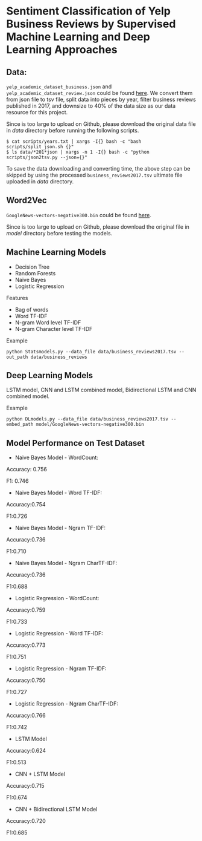 # Sentiment Classification of Yelp Business Reviews by Supervised Machine Learning and Deep Learning Approaches


## Data:
`yelp_academic_dataset_business.json` and `yelp_academic_dataset_review.json` could be found [here](https://www.kaggle.com/yelp-dataset/yelp-dataset). 
We convert them from json file to tsv file, split data into pieces by year, filter business reviews published in 2017, and downsize to 40% of the data size as our data resource for this project.

Since is too large to upload on Github, please download the original data file in *data* directory before running the following scripts.
```{bash}
$ cat scripts/years.txt | xargs -I{} bash -c "bash scripts/split_json.sh {}"
$ ls data/*201*json | xargs -n 1 -I{} bash -c "python scripts/json2tsv.py --json={}"
```
To save the data downloading and converting time, the above step can be skipped by using the processed `business_reviews2017.tsv` ultimate file uploaded in *data* directory.

## Word2Vec
`GoogleNews-vectors-negative300.bin` could be found [here](https://code.google.com/archive/p/word2vec/).

Since is too large to upload on Github, please download the original file in *model* directory before testing the models.

## Machine Learning Models

* Decision Tree
* Random Forests
* Naive Bayes
* Logistic Regression

Features

* Bag of words
* Word TF-IDF
* N-gram Word level TF-IDF
* N-gram Character level TF-IDF

Example

`python Statsmodels.py --data_file data/business_reviews2017.tsv --out_path data/business_reviews`

## Deep Learning Models

LSTM model, CNN and LSTM combined model, Bidirectional LSTM and CNN combined model.

Example

`python DLmodels.py --data_file data/business_reviews2017.tsv --embed_path model/GoogleNews-vectors-negative300.bin`


## Model Performance on Test Dataset

* Naive Bayes Model - WordCount:

Accuracy: 0.756

F1: 0.746

* Naive Bayes Model - Word TF-IDF:

Accuracy:0.754

F1:0.726

* Naive Bayes Model - Ngram TF-IDF:

Accuracy:0.736

F1:0.710

* Naive Bayes Model - Ngram CharTF-IDF:

Accuracy:0.736

F1:0.688

* Logistic Regression - WordCount:

Accuracy:0.759

F1:0.733

* Logistic Regression - Word TF-IDF:

Accuracy:0.773

F1:0.751

* Logistic Regression - Ngram TF-IDF:

Accuracy:0.750

F1:0.727

* Logistic Regression - Ngram CharTF-IDF:

Accuracy:0.766

F1:0.742

* LSTM Model

Accuracy:0.624

F1:0.513

* CNN + LSTM Model

Accuracy:0.715

F1:0.674

* CNN + Bidirectional LSTM Model

Accuracy:0.720

F1:0.685
